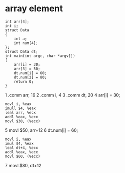 # array element
```
int arr[4];
int i;
struct Data
{
    int a;
    int num[4];
};
struct Data dt;
int main(int argc, char *argv[])
{
    arr[i] = 30;
    arr[3] = 50;
    dt.num[i] = 60;
    dt.num[2] = 80;
    return 0;
}
```
1 .comm arr, 16
2 .comm i, 4
3 .comm dt, 20
4 arr[i] = 30;
```
movl i, %eax
imull $4, %eax
leal arr, %ecx
addl %eax, %ecx
movl $30, (%ecx)
```
5 movl $50, arr+12
6 dt.num[i] = 60;
```
movl i, %eax
imul $4, %eax
leal dt+4, %ecx
addl %eax, %ecx
movl $60, (%ecx)
```
7 movl $80, dt+12
